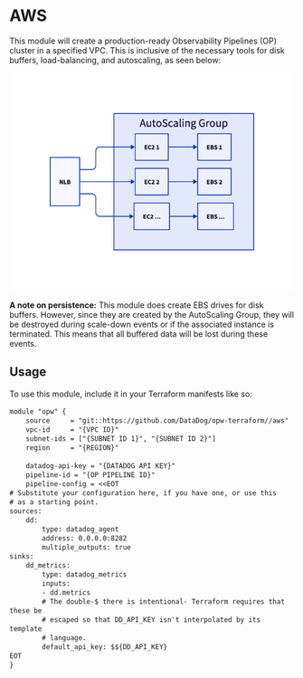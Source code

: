 # AWS
This module will create a production-ready Observability Pipelines (OP) cluster in a specified VPC. This is inclusive of the necessary tools for disk buffers, load-balancing, and autoscaling, as seen below:

![A diagram of the components created by this module](./d2.png)

**A note on persistence:** This module does create EBS drives for disk buffers. However, since they are created by the AutoScaling Group, they will be destroyed during scale-down events or if the associated instance is terminated. This means that all buffered data will be lost during these events.

## Usage
To use this module, include it in your Terraform manifests like so:

```
module "opw" {
    source     = "git::https://github.com/DataDog/opw-terraform//aws"
    vpc-id     = "{VPC ID}"
    subnet-ids = ["{SUBNET ID 1}", "{SUBNET ID 2}"]
    region     = "{REGION}"

    datadog-api-key = "{DATADOG API KEY}"
    pipeline-id = "{OP PIPELINE ID}"
    pipeline-config = <<EOT
# Substitute your configuration here, if you have one, or use this
# as a starting point.
sources:
    dd:
        type: datadog_agent
        address: 0.0.0.0:8282
        multiple_outputs: true
sinks:
    dd_metrics:
        type: datadog_metrics
        inputs:
        - dd.metrics
        # The double-$ there is intentional- Terraform requires that these be
        # escaped so that DD_API_KEY isn't interpolated by its template
        # language.
        default_api_key: $${DD_API_KEY}
EOT
}
```